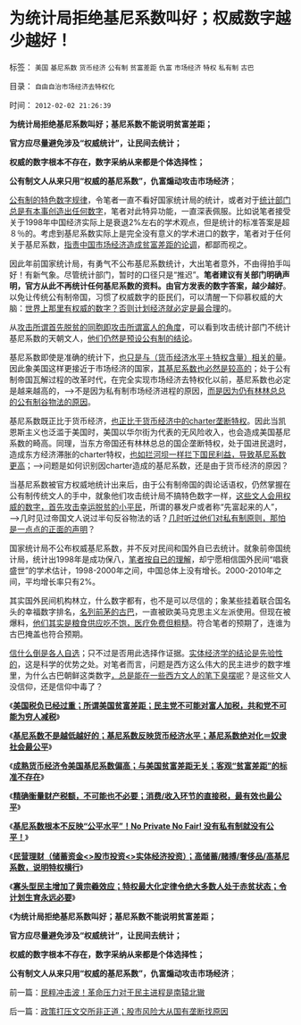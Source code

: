 # 为统计局拒绝基尼系数叫好；权威数字越少越好！

标签： `美国` `基尼系数` `货币经济` `公有制` `贫富差距` `仇富` `市场经济` `特权` `私有制` `古巴` 

目录： `自由自治市场经济去特权化`

时间： `2012-02-02 21:26:39`

**为统计局拒绝基尼系数叫好；基尼系数不能说明贫富差距；**

**官方应尽量避免涉及“权威统计”，让民间去统计；**

**权威的数字根本不存在，数字采纳从来都是个体选择性；**

**公有制文人从来只用“权威的基尼系数”，仇富煽动攻击市场经济**；

[公有制的特色数字规律](../../../2011/12/30/特色数字定律，美式数字的自私自利.md)，令笔者一直不看好国家统计局的统计，或者对于[统计部门总是有本事创造出任何数字](../../../2009/9/9/交易成本理论看最优化途径.md)，笔者对此特异功能，一直深表佩服。比如说笔者接受关于1998年中国经济实际上是衰退2%左右的学术观点，但是统计的标准答案是超８％的。考虑到基尼系数实际上是完全没有意义的学术进口的数字，笔者对于任何关于基尼系数，[指责中国市场经济造成贫富差距的论调](http://darthvad.blog.163.com/blog/static/53399470201193055518783/)，都鄙而视之。

因此年前国家统计局，有勇气不公布基尼系数统计，大出笔者意外，不由得拍手叫好！有新气象。尽管统计部门，暂时的口径只是“推迟”。**笔者建议有关部门明确声明，官方从此不再统计任何基尼系数的资料。由官方发表的数字答案，越少越好**。以免让传统公有制帝国，习惯了权威数字的臣民们，可以清醒一下仰慕权威的大脑：[世界上那里有权威的数字？否则计划经济就必定是最合理](../../../2009/12/21/“自我评分测不准”，计划经济的死穴.md)的。

从[攻击所谓首先脱贫的同胞即攻击所谓富人的角度](../../../2010/11/4/反垄断情结就是均贫富的民粹情结复贫富差距.md)，可以看到攻击统计部门不统计基尼系数的天朝文人，[他们仍然是预设公有制的结论](../../../2012/2/1/预设公有制前提的所谓“公平”实乃无耻！.md)。

基尼系数即使是准确的统计下，[也只是与（货币经济水平＋特权含量）相关的量](../../../2011/10/15/NoPrivateNoFair!没有私有制就没有公平！.md)。因此象美国这样更接近于市场经济的国家，[其基尼系数也必然是较高的](../../../2011/10/15/客观衡量个人财产“贫富差距”的标准不存在.md)；处于公有制帝国瓦解过程的改革时代，在完全实现市场经济去特权化以前，基尼系数也必定是越来越高的，——>不是因为私有制市场经济进程的原因，[而是因为仍有林林总总的公有制谷物法的原因](../../../2012/2/1/横眉冷对伪君子，左狗总是闹革命.md)。

基尼系数既正比于货币经济，[也正比于货币经济中的charter垄断特权](../../../2011/11/21/寡头型民主增强了黄宗羲效应.md)。因此当凯恩斯主义也泛滥于美国时，美国以华尔街为代表的无风险收入，也会造成美国基尼系数的畸高。同理，当东方帝国还有林林总总的国企垄断特权，处于国进民退时，造成东方经济滞胀的charter特权，[也如拦河坝一样拦下国民利益，导致基尼系数更高](../../../2012/1/16/凯恩斯主义作用于Charter经济体的机理和滞胀的公式.md)；——>问题是如何识别因charter造成的基尼系数，还是由于货币经济的原因？

当基尼系数被官方权威地统计出来后，由于公有制帝国的舆论话语权，仍然掌握在公有制传统文人的手中，就象他们攻击统计局不搞特色数字一样，[这些文人会用权威的数字，首先攻击幸运脱贫的小平民](../../../2011/10/14/基尼系数绝对化＝奴隶社会最公平.md)，所谓的暴发户或者称“先富起来的人”，——>几时见过帝国文人说过半句反谷物法的话？[几时听过他们对私有制原则，那怕是一点点的正面的声明](../../../2012/1/18/中国“打着左灯向右拐”；印度“打着右灯向左拐”.md)？

国家统计局不公布权威基尼系数，并不反对民间和国外自已去统计。就象前帝国统计局，统计出1998年是成功保八，[笔者按自已的理解](../../../2011/6/27/传统中国人的高血压.md)，却宁愿相信国外民间“唱衰盛世”的学术估计，1998-2000年之间，中国总体上没有增长。2000-2010年之间，平均增长率只有2%。

其实国外民间机构林立，什么数字都有，也不是可以尽信的；象某些挂着联合国名头的幸福数字排名，[名列前茅的古巴](http://hi.baidu.com/darthchn/blog/item/8361f3917e62e784a977a4a9.html)，一直被欧美马克思主义左派使用。但现在被爆料，[他们其实是粮食供应吃不饱，医疗免费但粗糙](../../../2009/6/3/朝鲜是个天堂，衣食住行减肥死都免费.md)。符合笔者的预期了，连谁为古巴掩盖也符合预期。

[信什么倒是各人自选](../../../2011/6/9/历史观就是现实的世界观.md)；只不过是否用此选择作证据。[实体经济学的结论是先验性的](../../../2011/12/28/米塞斯和波普尔的不同“先验性”和社会性科学标准.md)，这是科学的优势之处。对笔者而言，问题是西方这么伟大的民主进步的数字堆里，为什么古巴朝鲜这类数字[，总是能在一些西方文人的笔下臭摆呢](../../../2011/4/5/西方洋五毛专门坑害后进社会.md)？是这些文人没信仰，还是信仰中毒了？

《[**美国税负已经过重；所谓美国贫富差距；民主党不可能对富人加税，共和党不可能为穷人减税**](../../../2011/10/14/所谓美国贫富差距，没有可信的依据；.md)》

《[**基尼系数不是越低越好的；基尼系数反映货币经济水平；基尼系数绝对化＝奴隶社会最公平**](../../../2011/10/14/基尼系数绝对化＝奴隶社会最公平.md)》

《[**成熟货币经济令美国基尼系数偏高；与美国贫富差距无关；客观“贫富差距”的标准不存在**](../../../2011/10/15/客观衡量个人财产“贫富差距”的标准不存在.md)》

《[**精确衡量财产税额，不可能也不必要；消费/收入环节的直接税，最有效也最公平**](../../../2011/10/15/精确衡量财产税额，不可能，也不必要.md)》

《[**基尼系数根本不反映“公平水平”！No Private No Fair! 没有私有制就没有公平！**](../../../2011/10/15/NoPrivateNoFair!没有私有制就没有公平！.md)》

《[**民营理财（储蓄资金<>股市投资<>实体经济投资）；高储蓄/赌搏/奢侈品/高基尼系数，说明特权横行**](../../../2012/1/10/民间理财资本流动（储蓄资金股市投资实体经济投资）.md)》

《[**寡头型民主增加了黄宗羲效应；特权最大化定律令绝大多数人处于赤贫状态；令计划生育永远必要**](../../../2011/11/21/寡头型民主增强了黄宗羲效应.md)》

《**为统计局拒绝基尼系数叫好；基尼系数不能说明贫富差距；**

**官方应尽量避免涉及“权威统计”，让民间去统计；**

**权威的数字根本不存在，数字采纳从来都是个体选择性；**

**公有制文人从来只用“权威的基尼系数”，仇富煽动攻击市场经济**；



前一篇：[民粹冲击波！革命压力对于民主进程是南辕北辙](../../../2012/2/2/民粹冲击波！革命压力对于民主进程是南辕北辙.md)

后一篇：[政策打压文交所非正道；股市风险大从国有垄断找原因](../../../2012/2/2/政策打压文交所非正道；股市风险大从国有垄断找原因.md)